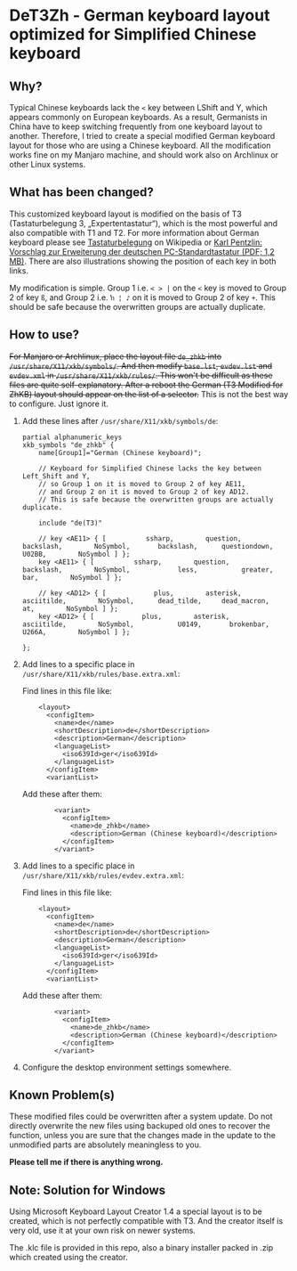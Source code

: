 # DeT3Zh - German keyboard layout optimized for Simplified Chinese keyboard

## Why?

Typical Chinese keyboards lack the `<` key between LShift and Y, which appears commonly on European keyboards. As a result, Germanists in China have to keep switching frequently from one keyboard layout to another. Therefore, I tried to create a special modified German keyboard layout for those who are using a Chinese keyboard. All the modification works fine on my Manjaro machine, and should work also on Archlinux or other Linux systems.

## What has been changed?

This customized keyboard layout is modified on the basis of T3 (Tastaturbelegung 3, „Expertentastatur“), which is the most powerful and also compatible with T1 and T2. For more information about German keyboard please see [Tastaturbelegung](https://de.wikipedia.org/wiki/Tastaturbelegung#Deutschland_und_.C3.96sterreich) on Wikipedia or [Karl Pentzlin: Vorschlag zur Erweiterung der deutschen PC-Standardtastatur (PDF; 1,2 MB)](http://www.pentzlin.com/ErweiterungDeutscheTastatur2.pdf). There are also illustrations showing the position of each key in both links.

My modification is simple. Group 1 i.e. `< > |` on the `<` key is moved to Group 2 of key `ß`, and Group 2 i.e. `ŉ ¦ ♪` on it is moved to Group 2 of key `+`. This should be safe because the overwritten groups are actually duplicate.

## How to use?

~~For Manjaro or Archlinux, place the layout file `de_zhkb` into `/usr/share/X11/xkb/symbols/`. And then modify `base.lst`, `evdev.lst` and `evdev.xml` in `/usr/share/X11/xkb/rules/`. This won't be difficult as these files are quite self-explanatory. After a reboot the German (T3 Modified for ZhKB) layout should appear on the list of a selector.~~ This is not the best way to configure. Just ignore it.

1. Add these lines after `/usr/share/X11/xkb/symbols/de`:

   ```
   partial alphanumeric_keys
   xkb_symbols "de_zhkb" {
       name[Group1]="German (Chinese keyboard)";

       // Keyboard for Simplified Chinese lacks the key between Left_Shift and Y,
       // so Group 1 on it is moved to Group 2 of key AE11,
       // and Group 2 on it is moved to Group 2 of key AD12.
       // This is safe because the overwritten groups are actually duplicate. 

       include "de(T3)"

       // key <AE11> { [          ssharp,        question,       backslash,        NoSymbol,       backslash,      questiondown,           U02BB,        NoSymbol ] };
       key <AE11> { [          ssharp,        question,       backslash,        NoSymbol,            less,           greater,             bar,        NoSymbol ] };

       // key <AD12> { [            plus,        asterisk,      asciitilde,        NoSymbol,      dead_tilde,     dead_macron,              at,        NoSymbol ] };
       key <AD12> { [            plus,        asterisk,      asciitilde,        NoSymbol,           U0149,       brokenbar,           U266A,        NoSymbol ] };

   };
   ```

2. Add lines to a specific place in `/usr/share/X11/xkb/rules/base.extra.xml`:

   Find lines in this file like:

   ```
       <layout>
         <configItem>
           <name>de</name>
           <shortDescription>de</shortDescription>
           <description>German</description>
           <languageList>
             <iso639Id>ger</iso639Id>
           </languageList>
         </configItem>
         <variantList>
   ```

   Add these after them:

   ```
           <variant>
             <configItem>
               <name>de_zhkb</name>
               <description>German (Chinese keyboard)</description>
             </configItem>
           </variant>
   ```

3. Add lines to a specific place in `/usr/share/X11/xkb/rules/evdev.extra.xml`:

   Find lines in this file like:

   ```
       <layout>
         <configItem>
           <name>de</name>
           <shortDescription>de</shortDescription>
           <description>German</description>
           <languageList>
             <iso639Id>ger</iso639Id>
           </languageList>
         </configItem>
         <variantList>
   ```

   Add these after them:

   ```
           <variant>
             <configItem>
               <name>de_zhkb</name>
               <description>German (Chinese keyboard)</description>
             </configItem>
           </variant>
   ```

4. Configure the desktop environment settings somewhere.

## Known Problem(s)

These modified files could be overwritten after a system update. Do not directly overwrite the new files using backuped old ones to recover the function, unless you are sure that the changes made in the update to the unmodified parts are absolutely meaningless to you.

__Please tell me if there is anything wrong.__

## Note: Solution for Windows

Using Microsoft Keyboard Layout Creator 1.4 a special layout is to be created, which is not perfectly compatible with T3. And the creator itself is very old, use it at your own risk on newer systems.

The .klc file is provided in this repo, also a binary installer packed in .zip which created using the creator.

